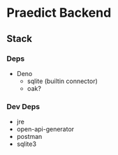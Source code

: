 
# Praedict Backend

## Stack

### Deps
- Deno
    - sqlite (builtin connector)
    - oak?

### Dev Deps
- jre
- open-api-generator
- postman
- sqlite3

